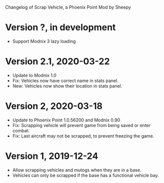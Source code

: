Changelog of Scrap Vehicle, a Phoenix Point Mod by Sheepy

# Version ?,  in development

* Support Modnix 3 lazy loading

# Version 2.1, 2020-03-22

* Update to Modnix 1.0
* Fix: Vehicles now have correct name in stats panel.
* New: Vehicles now show their location in stats panel.

# Version 2, 2020-03-18

* Update to Phoenix Point 1.0.56200 and Modnix 0.90
* Fix: Scrapping vehicle will prevent game from being saved or enter combat.
* Fix: Last aircraft may not be scrapped, to prevent freezing the game.

# Version 1, 2019-12-24

* Allow scrapping vehicles and mutogs when they are in a base.
* Vehicles can only be scrapped if the base has a functional vehicle bay.